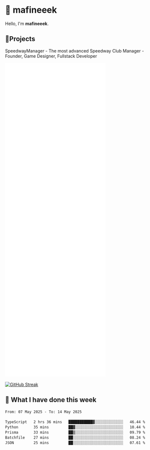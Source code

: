# 👋 mafineeek
Hello, I'm **mafineeek**.

## 📝Projects

SpeedwayManager - The most advanced Speedway Club Manager - Founder, Game Designer, Fullstack Developer


![](./github-metrics.svg)

[![GitHub Streak](https://streak-stats.demolab.com/?user=mafineeek)](https://git.io/streak-stats)

## 📰 What I have done this week
<!--START_SECTION:waka-->

```txt
From: 07 May 2025 - To: 14 May 2025

TypeScript   2 hrs 36 mins   ███████████▓░░░░░░░░░░░░░   46.44 %
Python       35 mins         ██▓░░░░░░░░░░░░░░░░░░░░░░   10.44 %
Prisma       33 mins         ██▒░░░░░░░░░░░░░░░░░░░░░░   09.79 %
Batchfile    27 mins         ██░░░░░░░░░░░░░░░░░░░░░░░   08.24 %
JSON         25 mins         ██░░░░░░░░░░░░░░░░░░░░░░░   07.61 %
```

<!--END_SECTION:waka-->
